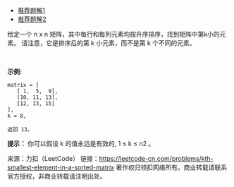 * [推荐题解1](https://leetcode-cn.com/problems/kth-smallest-element-in-a-sorted-matrix/solution/er-fen-chao-ji-jian-dan-by-jacksu1024/)
* [推荐题解2](https://www.cnblogs.com/grandyang/p/5727892.html)

给定一个 n x n 矩阵，其中每行和每列元素均按升序排序，找到矩阵中第k小的元素。
请注意，它是排序后的第 k 小元素，而不是第 k 个不同的元素。

 

**示例:**
```
matrix = [
   [ 1,  5,  9],
   [10, 11, 13],
   [12, 13, 15]
],
k = 8,

返回 13。
```

**提示：**
你可以假设 k 的值永远是有效的, 1 ≤ k ≤ n2 。

来源：力扣（LeetCode）
链接：https://leetcode-cn.com/problems/kth-smallest-element-in-a-sorted-matrix
著作权归领扣网络所有。商业转载请联系官方授权，非商业转载请注明出处。
